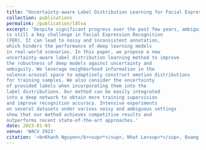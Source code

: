 ```yaml
---
title: "Uncertainty-aware Label Distribution Learning for Facial Expression Recognition"
collection: publications
permalink: /publication/ldlva
excerpt: 'Despite significant progress over the past few years, ambiguity
is still a key challenge in Facial Expression Recognition
(FER). It can lead to noisy and inconsistent annotation,
which hinders the performance of deep learning models
in real-world scenarios. In this paper, we propose a new
uncertainty-aware label distribution learning method to improve
the robustness of deep models against uncertainty and
ambiguity. We leverage neighborhood information in the
valence-arousal space to adaptively construct emotion distributions
for training samples. We also consider the uncertainty
of provided labels when incorporating them into the
label distributions. Our method can be easily integrated
into a deep network to obtain more training supervision
and improve recognition accuracy. Intensive experiments
on several datasets under various noisy and ambiguous settings
show that our method achieves competitive results and
outperforms recent state-of-the-art approaches.'
date: 2023-01-03
venue: 'WACV 2023'
citation: '<b>Khanh Nguyen</b><sup>*</sup>, Nhat Le<sup>*</sup>, Quang Tran, Erman Tjiputra, Bac Le, Anh Nguyen (2023). &quot;Uncertainty-aware Label Distribution Learning for Facial Expression Recognition.&quot; <i>WACV 2023</i>.'
---
```

